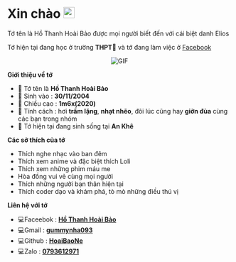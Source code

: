 

<h1> Xin chào <img src="https://github.com/souvikguria98/souvikguria98/blob/master/Hi.gif" width="25"></h1> 
Tớ tên là Hồ Thanh Hoài Bảo được mọi người biết đến với cái biệt danh Elios

Tớ hiện tại đang học ở trường **THPT🎒** và tớ đang làm việc ở [Facebook](https://www.facebook.com/HoaiBao.IN4)
<p align="center">
    <img align="center" alt="GIF" src="https://tinyurl.com/yjz96jwb" />
</p> 

**Giới thiệu về tớ**

- 👤 Tớ tên là **Hồ Thanh Hoài Bảo**
- 💮 Sinh vào : **30/11/2004**
- 🌟 Chiều cao : **1m6x(2020)**
- 💐 Tính cách : hơi **trầm lặng**, **nhạt nhẽo**, đôi lúc cũng hay **giỡn đùa** cùng các bạn trong nhóm
- 🌙 Tớ hiện tại đang sinh sống tại **An Khê**

**Các sở thích của tớ**

- Thích nghe nhạc vào ban đêm
- Thích xem anime và đặc biệt thích Loli
- Thích xem những phim máu me
- Hòa đồng vui vẻ cùng mọi người
- Thích những người bạn thân hiện tại
- Thích coder dạo và khám phá, tò mò những điều thú vị

**Liên hệ với tớ**

- 💻Faceebok : **[Hồ Thanh Hoài Bảo](https://www.facebook.com/HoaiBao.IN4)**
- 💻Gmail : **[gummynha093](https://gmail.com)**
- 💻Github : **[HoaiBaoNe](https://github.com/HoaiBaoNe)**
- 💻Zalo : **[0793612971](https://zalo.me/pc)**
